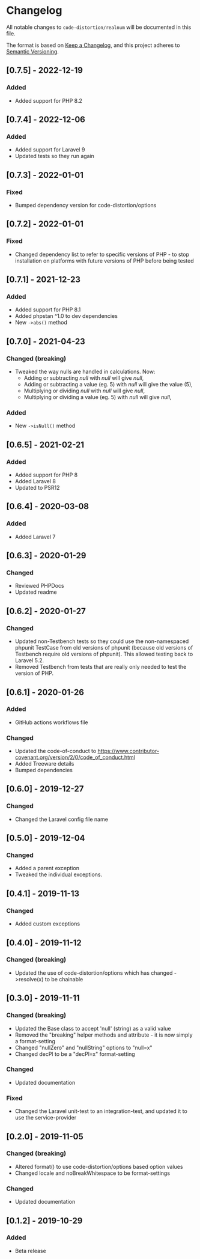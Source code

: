 # Changelog

All notable changes to `code-distortion/realnum` will be documented in this file.

The format is based on [Keep a Changelog](https://keepachangelog.com/en/1.0.0/), and this project adheres to [Semantic Versioning](https://semver.org/spec/v2.0.0.html).



## [0.7.5] - 2022-12-19

### Added
- Added support for PHP 8.2



## [0.7.4] - 2022-12-06

### Added
- Added support for Laravel 9
- Updated tests so they run again



## [0.7.3] - 2022-01-01

### Fixed
- Bumped dependency version for code-distortion/options



## [0.7.2] - 2022-01-01

### Fixed
- Changed dependency list to refer to specific versions of PHP - to stop installation on platforms with future versions of PHP before being tested



## [0.7.1] - 2021-12-23

### Added
- Added support for PHP 8.1
- Added phpstan ^1.0 to dev dependencies
- New `->abs()` method



## [0.7.0] - 2021-04-23

### Changed (breaking)
- Tweaked the way nulls are handled in calculations. Now:
  - Adding or subtracting *null* with *null* will give *null*,
  - Adding or subtracting a value (eg. 5) with *null* will give the value (5),
  - Multiplying or dividing *null* with *null* will give *null*,
  - Multiplying or dividing a value (eg. 5) with *null* will give *null*,

### Added
- New `->isNull()` method



## [0.6.5] - 2021-02-21

### Added
- Added support for PHP 8
- Added Laravel 8
- Updated to PSR12



## [0.6.4] - 2020-03-08

### Added
- Added Laravel 7



## [0.6.3] - 2020-01-29

### Changed
- Reviewed PHPDocs
- Updated readme



## [0.6.2] - 2020-01-27

### Changed
- Updated non-Testbench tests so they could use the non-namespaced phpunit TestCase from old versions of phpunit (because old versions of Testbench require old versions of phpunit). This allowed testing back to Laravel 5.2.
- Removed Testbench from tests that are really only needed to test the version of PHP.



## [0.6.1] - 2020-01-26

### Added
- GitHub actions workflows file

### Changed
- Updated the code-of-conduct to https://www.contributor-covenant.org/version/2/0/code_of_conduct.html
- Added Treeware details
- Bumped dependencies



## [0.6.0] - 2019-12-27

### Changed
- Changed the Laravel config file name



## [0.5.0] - 2019-12-04

### Changed
- Added a parent exception
- Tweaked the individual exceptions.



## [0.4.1] - 2019-11-13

### Changed
- Added custom exceptions



## [0.4.0] - 2019-11-12

### Changed (breaking)
- Updated the use of code-distortion/options which has changed ->resolve(x) to be chainable



## [0.3.0] - 2019-11-11

### Changed (breaking)
- Updated the Base class to accept 'null' (string) as a valid value
- Removed the "breaking" helper methods and attribute - it is now simply a format-setting
- Changed "nullZero" and "nullString" options to "null=x"
- Changed decPl to be a "decPl=x" format-setting

### Changed
- Updated documentation

### Fixed
- Changed the Laravel unit-test to an integration-test, and updated it to use the service-provider



## [0.2.0] - 2019-11-05

### Changed (breaking)
- Altered format() to use code-distortion/options based option values
- Changed locale and noBreakWhitespace to be format-settings

### Changed
- Updated documentation



## [0.1.2] - 2019-10-29

### Added
- Beta release
